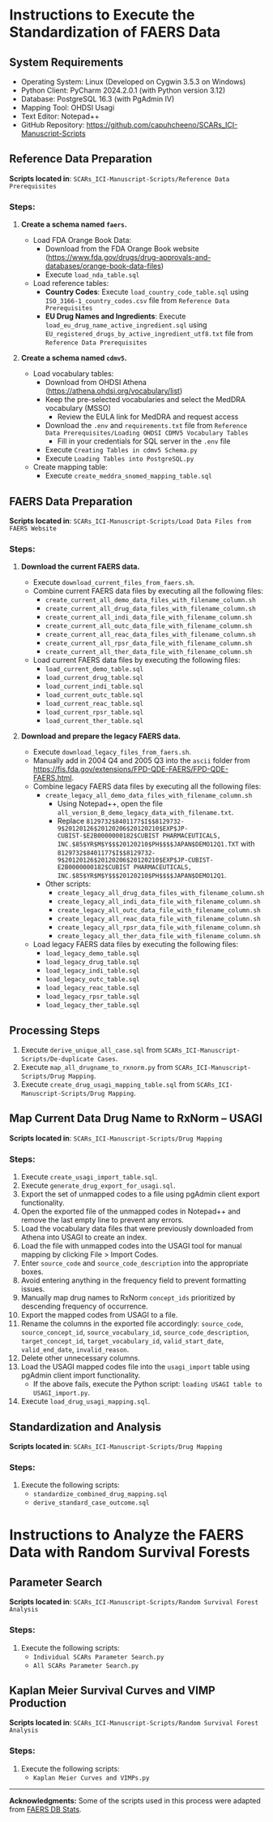 
# Instructions to Execute the Standardization of FAERS Data

## System Requirements
- Operating System: Linux (Developed on Cygwin 3.5.3 on Windows)
- Python Client: PyCharm 2024.2.0.1 (with Python version 3.12)
- Database: PostgreSQL 16.3 (with PgAdmin IV)
- Mapping Tool: OHDSI Usagi
- Text Editor: Notepad++
- GitHub Repository: https://github.com/capuhcheeno/SCARs_ICI-Manuscript-Scripts

## Reference Data Preparation
**Scripts located in**: `SCARs_ICI-Manuscript-Scripts/Reference Data Prerequisites`

### Steps:
1. **Create a schema named `faers`.**
   - Load FDA Orange Book Data:
     - Download from the FDA Orange Book website (https://www.fda.gov/drugs/drug-approvals-and-databases/orange-book-data-files)
     - Execute `load_nda_table.sql`
   - Load reference tables:
     - **Country Codes**: Execute `load_country_code_table.sql` using `ISO_3166-1_country_codes.csv` file from `Reference Data Prerequisites`
     - **EU Drug Names and Ingredients**: Execute `load_eu_drug_name_active_ingredient.sql` using `EU_registered_drugs_by_active_ingredient_utf8.txt` file from `Reference Data Prerequisites`

2. **Create a schema named `cdmv5`.**
   - Load vocabulary tables:
     - Download from OHDSI Athena (https://athena.ohdsi.org/vocabulary/list)
     - Keep the pre-selected vocabularies and select the MedDRA vocabulary (MSSO)
       - Review the EULA link for MedDRA and request access
     - Download the `.env` and `requirements.txt` file from `Reference Data Prerequisites/Loading OHDSI CDMV5 Vocabulary Tables`
       - Fill in your credentials for SQL server in the `.env` file 
     - Execute `Creating Tables in cdmv5 Schema.py`
     - Execute `Loading Tables into PostgreSQL.py`
   - Create mapping table:
     - Execute `create_meddra_snomed_mapping_table.sql`

## FAERS Data Preparation
**Scripts located in**: `SCARs_ICI-Manuscript-Scripts/Load Data Files from FAERS Website`

### Steps:
1. **Download the current FAERS data.**
   - Execute `download_current_files_from_faers.sh`.
   - Combine current FAERS data files by executing all the following files:
     - `create_current_all_demo_data_files_with_filename_column.sh`
     - `create_current_all_drug_data_files_with_filename_column.sh`
     - `create_current_all_indi_data_file_with_filename_column.sh`
     - `create_current_all_outc_data_file_with_filename_column.sh`
     - `create_current_all_reac_data_files_with_filename_column.sh`
     - `create_current_all_rpsr_data_file_with_filename_column.sh`
     - `create_current_all_ther_data_file_with_filename_column.sh`
   - Load current FAERS data files by executing the following files:
     - `load_current_demo_table.sql`
     - `load_current_drug_table.sql`
     - `load_current_indi_table.sql`
     - `load_current_outc_table.sql`
     - `load_current_reac_table.sql`
     - `load_current_rpsr_table.sql`
     - `load_current_ther_table.sql`

2. **Download and prepare the legacy FAERS data.**
   - Execute `download_legacy_files_from_faers.sh`.
   - Manually add in 2004 Q4 and 2005 Q3 into the `ascii` folder from https://fis.fda.gov/extensions/FPD-QDE-FAERS/FPD-QDE-FAERS.html.
   - Combine legacy FAERS data files by executing all the following files:
     - `create_legacy_all_demo_data_files_with_filename_column.sh`
       - Using Notepad++, open the file `all_version_B_demo_legacy_data_with_filename.txt`.
       - Replace `8129732$8401177$I$$8129732-9$20120126$20120206$20120210$EXP$JP-CUBIST-$E2B0000000182$CUBIST PHARMACEUTICALS, INC.$85$YR$M$Y$$$20120210$PH$$$$JAPAN$DEMO12Q1.TXT` with `8129732$8401177$I$$8129732-9$20120126$20120206$20120210$EXP$JP-CUBIST-E2B0000000182$CUBIST PHARMACEUTICALS, INC.$85$YR$M$Y$$$20120210$PH$$$$JAPAN$DEMO12Q1`.
     - Other scripts:
       - `create_legacy_all_drug_data_files_with_filename_column.sh`
       - `create_legacy_all_indi_data_file_with_filename_column.sh`
       - `create_legacy_all_outc_data_file_with_filename_column.sh`
       - `create_legacy_all_reac_data_file_with_filename_column.sh`
       - `create_legacy_all_rpsr_data_file_with_filename_column.sh`
       - `create_legacy_all_ther_data_file_with_filename_column.sh`
   - Load legacy FAERS data files by executing the following files:
     - `load_legacy_demo_table.sql`
     - `load_legacy_drug_table.sql`
     - `load_legacy_indi_table.sql`
     - `load_legacy_outc_table.sql`
     - `load_legacy_reac_table.sql`
     - `load_legacy_rpsr_table.sql`
     - `load_legacy_ther_table.sql`

## Processing Steps
1. Execute `derive_unique_all_case.sql` from `SCARs_ICI-Manuscript-Scripts/De-duplicate Cases`.
2. Execute `map_all_drugname_to_rxnorm.py` from `SCARs_ICI-Manuscript-Scripts/Drug Mapping`.
3. Execute `create_drug_usagi_mapping_table.sql` from `SCARs_ICI-Manuscript-Scripts/Drug Mapping`.

## Map Current Data Drug Name to RxNorm – USAGI
**Scripts located in**: `SCARs_ICI-Manuscript-Scripts/Drug Mapping`

### Steps:
1. Execute `create_usagi_import_table.sql`.
2. Execute `generate_drug_export_for_usagi.sql`.
3. Export the set of unmapped codes to a file using pgAdmin client export functionality.
4. Open the exported file of the unmapped codes in Notepad++ and remove the last empty line to prevent any errors.
5. Load the vocabulary data files that were previously downloaded from Athena into USAGI to create an index.
6. Load the file with unmapped codes into the USAGI tool for manual mapping by clicking File > Import Codes.
7. Enter `source_code` and `source_code_description` into the appropriate boxes.
8. Avoid entering anything in the frequency field to prevent formatting issues.
9. Manually map drug names to RxNorm `concept_ids` prioritized by descending frequency of occurrence.
10. Export the mapped codes from USAGI to a file.
11. Rename the columns in the exported file accordingly: `source_code`, `source_concept_id`, `source_vocabulary_id`, `source_code_description`, `target_concept_id`, `target_vocabulary_id`, `valid_start_date`, `valid_end_date`, `invalid_reason`.
12. Delete other unnecessary columns.
13. Load the USAGI mapped codes file into the `usagi_import` table using pgAdmin client import functionality.
    -  If the above fails, execute the Python script: `loading USAGI table to USAGI_import.py`.
14. Execute `load_drug_usagi_mapping.sql`.

## Standardization and Analysis
**Scripts located in**: `SCARs_ICI-Manuscript-Scripts/Drug Mapping`

### Steps:
1. Execute the following scripts:
   - `standardize_combined_drug_mapping.sql`
   - `derive_standard_case_outcome.sql`

# Instructions to Analyze the FAERS Data with Random Survival Forests

## Parameter Search
**Scripts located in**: `SCARs_ICI-Manuscript-Scripts/Random Survival Forest Analysis`

### Steps:
1. Execute the following scripts:
   - `Individual SCARs Parameter Search.py`
   - `All SCARs Parameter Search.py`

## Kaplan Meier Survival Curves and VIMP Production
**Scripts located in**: `SCARs_ICI-Manuscript-Scripts/Random Survival Forest Analysis`

### Steps:
1. Execute the following scripts:
   - `Kaplan Meier Curves and VIMPs.py`

---

**Acknowledgments:**
Some of the scripts used in this process were adapted from [FAERS DB Stats](https://github.com/ltscomputingllc/faersdbstats).
